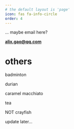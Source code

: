 ```yaml
---
# the default layout is 'page'
icon: fas fa-info-circle
order: 4
---
```


... maybe email here?

**alix.gao@qq.com**

# others

badminton

durian

caramel macchiato

tea

NOT crayfish

update later...
